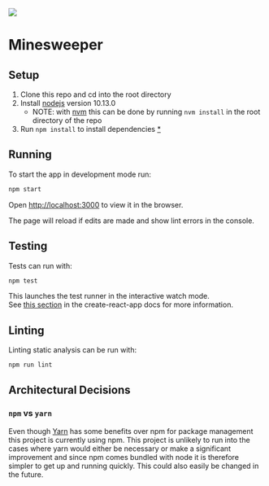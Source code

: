 ![](https://travis-ci.com/wdoug/minesweeper.svg?branch=master)
# Minesweeper

## Setup
1. Clone this repo and cd into the root directory
2. Install [nodejs](https://nodejs.org/en/) version 10.13.0
    - NOTE: with [nvm](https://github.com/creationix/nvm) this can be done by running `nvm install` in the root directory of the repo
3. Run `npm install` to install dependencies [*](#npm-over-yarn)

## Running
To start the app in development mode run:
```sh
npm start
```

Open [http://localhost:3000](http://localhost:3000) to view it in the browser.

The page will reload if edits are made and show lint errors in the console.

## Testing
Tests can run with:
```sh
npm test
```

This launches the test runner in the interactive watch mode.<br>
See [this section](https://facebook.github.io/create-react-app/docs/running-tests) in the create-react-app docs for more information.

## Linting
Linting static analysis can be run with:
```sh
npm run lint
```

## Architectural Decisions

### `npm` vs `yarn`
Even though [Yarn](https://yarnpkg.com/en/) has some benefits over npm for package management this project is currently using npm. This project is unlikely to run into the cases where yarn would either be necessary or make a significant improvement and since npm comes bundled with node it is therefore simpler to get up and running quickly. This could also easily be changed in the future.
